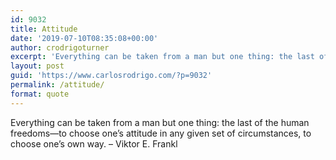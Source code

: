 ```yaml
---
id: 9032
title: Attitude
date: '2019-07-10T08:35:08+00:00'
author: crodrigoturner
excerpt: 'Everything can be taken from a man but one thing: the last of the human freedoms—to choose one’s attitude in any given set of circumstances, to choose one’s own way. – Viktor E. Frankl'
layout: post
guid: 'https://www.carlosrodrigo.com/?p=9032'
permalink: /attitude/
format: quote
---
```


Everything can be taken from a man but one thing: the last of the human freedoms—to choose one’s attitude in any given set of circumstances, to choose one’s own way. – Viktor E. Frankl